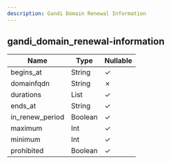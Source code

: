 ```yaml
---
description: Gandi Domain Renewal Information
---
```

gandi_domain_renewal-information
--------------------------------

| **Name**        | **Type**  | **Nullable** |
| --------------- | --------- | ------------ |
| begins_at       | String    | &check;      |
| domainfqdn      | String    | &cross;      |
| durations       | List<Int> | &check;      |
| ends_at         | String    | &check;      |
| in_renew_period | Boolean   | &check;      |
| maximum         | Int       | &check;      |
| minimum         | Int       | &check;      |
| prohibited      | Boolean   | &check;      |
